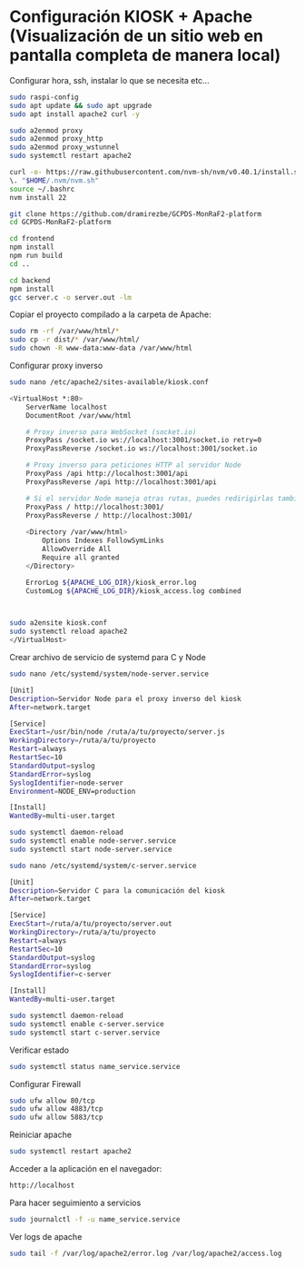 # Configuración KIOSK + Apache (Visualización de un sitio web en pantalla completa de manera local)

Configurar hora, ssh, instalar lo que se necesita etc...
```bash
sudo raspi-config
sudo apt update && sudo apt upgrade
sudo apt install apache2 curl -y

sudo a2enmod proxy
sudo a2enmod proxy_http
sudo a2enmod proxy_wstunnel
sudo systemctl restart apache2

curl -o- https://raw.githubusercontent.com/nvm-sh/nvm/v0.40.1/install.sh | bash
\. "$HOME/.nvm/nvm.sh"
source ~/.bashrc
nvm install 22
```

```bash
git clone https://github.com/dramirezbe/GCPDS-MonRaF2-platform
cd GCPDS-MonRaF2-platform

cd frontend
npm install
npm run build
cd ..

cd backend
npm install
gcc server.c -o server.out -lm
```



Copiar el proyecto compilado a la carpeta de Apache:

```bash
sudo rm -rf /var/www/html/*
sudo cp -r dist/* /var/www/html/
sudo chown -R www-data:www-data /var/www/html

```

Configurar proxy inverso
```bash
sudo nano /etc/apache2/sites-available/kiosk.conf

<VirtualHost *:80>
    ServerName localhost
    DocumentRoot /var/www/html

    # Proxy inverso para WebSocket (socket.io)
    ProxyPass /socket.io ws://localhost:3001/socket.io retry=0
    ProxyPassReverse /socket.io ws://localhost:3001/socket.io

    # Proxy inverso para peticiones HTTP al servidor Node
    ProxyPass /api http://localhost:3001/api
    ProxyPassReverse /api http://localhost:3001/api

    # Si el servidor Node maneja otras rutas, puedes redirigirlas también:
    ProxyPass / http://localhost:3001/
    ProxyPassReverse / http://localhost:3001/
    
    <Directory /var/www/html>
        Options Indexes FollowSymLinks
        AllowOverride All
        Require all granted
    </Directory>

    ErrorLog ${APACHE_LOG_DIR}/kiosk_error.log
    CustomLog ${APACHE_LOG_DIR}/kiosk_access.log combined



sudo a2ensite kiosk.conf
sudo systemctl reload apache2
</VirtualHost>

```


Crear archivo de servicio de systemd para C y Node
```bash
sudo nano /etc/systemd/system/node-server.service
```
```bash
[Unit]
Description=Servidor Node para el proxy inverso del kiosk
After=network.target

[Service]
ExecStart=/usr/bin/node /ruta/a/tu/proyecto/server.js
WorkingDirectory=/ruta/a/tu/proyecto
Restart=always
RestartSec=10
StandardOutput=syslog
StandardError=syslog
SyslogIdentifier=node-server
Environment=NODE_ENV=production

[Install]
WantedBy=multi-user.target
```
```bash
sudo systemctl daemon-reload
sudo systemctl enable node-server.service
sudo systemctl start node-server.service
```

```bash
sudo nano /etc/systemd/system/c-server.service
```
```bash
[Unit]
Description=Servidor C para la comunicación del kiosk
After=network.target

[Service]
ExecStart=/ruta/a/tu/proyecto/server.out
WorkingDirectory=/ruta/a/tu/proyecto
Restart=always
RestartSec=10
StandardOutput=syslog
StandardError=syslog
SyslogIdentifier=c-server

[Install]
WantedBy=multi-user.target
```
```bash
sudo systemctl daemon-reload
sudo systemctl enable c-server.service
sudo systemctl start c-server.service
```



Verificar estado
```bash
sudo systemctl status name_service.service
```
Configurar Firewall
```bash
sudo ufw allow 80/tcp
sudo ufw allow 4883/tcp
sudo ufw allow 5883/tcp
```

Reiniciar apache
```bash
sudo systemctl restart apache2
```

Acceder a la aplicación en el navegador:

```bash
http://localhost
```

Para hacer seguimiento a servicios
```bash
sudo journalctl -f -u name_service.service
```
Ver logs de apache
```bash
sudo tail -f /var/log/apache2/error.log /var/log/apache2/access.log
```